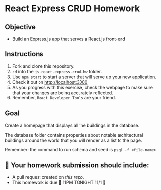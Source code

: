 # React Express CRUD Homework

## Objective

- Build an Express.js app that serves a React.js front-end

## Instructions

1. Fork and clone this repository.
2. `cd` into the `js-react-express-crud-hw` folder.
3. Use `npm start` to start a server that will serve up your new application.
4. Check it out on [http://localhost:3000](http://localhost:3000)
5. As you progress with this exercise, check the webpage to make sure that your changes are being accurately reflected.
6. Remember, `React Developer Tools` are your friend. 

## Goal

Create a homepage that displays all the buildings in the database.

The database folder contains properties about notable architectural buildings around the world that you will render as a list to the page.

Remember: the command to run schema and seed is ```psql -f <file-name>```

## 🚀 Your homework submission should include:

- A pull request created on _this repo_.
- This homework is due 🚨 11PM TONIGHT 11/1 🚨
